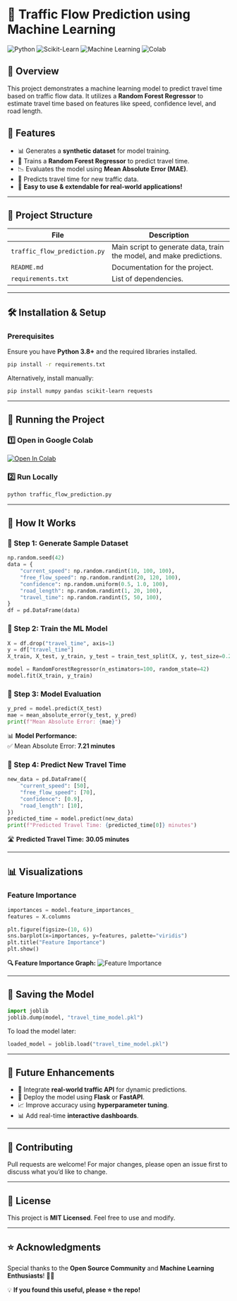 # 🚀 Traffic Flow Prediction using Machine Learning

![Python](https://img.shields.io/badge/Python-3.8%2B-blue) ![Scikit-Learn](https://img.shields.io/badge/Scikit--Learn-0.24%2B-orange) ![Machine Learning](https://img.shields.io/badge/Machine%20Learning-Random%20Forest-brightgreen) ![Colab](https://img.shields.io/badge/Open%20In-Google%20Colab-yellow)

## 📌 Overview
This project demonstrates a machine learning model to predict travel time based on traffic flow data. It utilizes a **Random Forest Regressor** to estimate travel time based on features like speed, confidence level, and road length.

## 🎯 Features
- 📊 Generates a **synthetic dataset** for model training.
- 🤖 Trains a **Random Forest Regressor** to predict travel time.
- 📉 Evaluates the model using **Mean Absolute Error (MAE)**.
- 🔮 Predicts travel time for new traffic data.
- 📝 **Easy to use & extendable for real-world applications!**

---

## 📂 Project Structure
| File | Description |
|------|------------|
| `traffic_flow_prediction.py` | Main script to generate data, train the model, and make predictions. |
| `README.md` | Documentation for the project. |
| `requirements.txt` | List of dependencies. |

---

## 🛠 Installation & Setup
### Prerequisites
Ensure you have **Python 3.8+** and the required libraries installed.

```bash
pip install -r requirements.txt
```

Alternatively, install manually:
```bash
pip install numpy pandas scikit-learn requests
```

---

## 🚀 Running the Project
### 1️⃣ Open in Google Colab
[![Open In Colab](https://colab.research.google.com/assets/colab-badge.svg)](https://colab.research.google.com/)

### 2️⃣ Run Locally
```bash
python traffic_flow_prediction.py
```

---

## 🔬 How It Works
### 📌 Step 1: Generate Sample Dataset
```python
np.random.seed(42)
data = {
    "current_speed": np.random.randint(10, 100, 100),
    "free_flow_speed": np.random.randint(20, 120, 100),
    "confidence": np.random.uniform(0.5, 1.0, 100),
    "road_length": np.random.randint(1, 20, 100),
    "travel_time": np.random.randint(5, 50, 100),
}
df = pd.DataFrame(data)
```

### 📌 Step 2: Train the ML Model
```python
X = df.drop("travel_time", axis=1)
y = df["travel_time"]
X_train, X_test, y_train, y_test = train_test_split(X, y, test_size=0.2, random_state=42)

model = RandomForestRegressor(n_estimators=100, random_state=42)
model.fit(X_train, y_train)
```

### 📌 Step 3: Model Evaluation
```python
y_pred = model.predict(X_test)
mae = mean_absolute_error(y_test, y_pred)
print(f"Mean Absolute Error: {mae}")
```
📊 **Model Performance:**  
✅ Mean Absolute Error: **7.21 minutes**

### 📌 Step 4: Predict New Travel Time
```python
new_data = pd.DataFrame({
    "current_speed": [50],
    "free_flow_speed": [70],
    "confidence": [0.9],
    "road_length": [10],
})
predicted_time = model.predict(new_data)
print(f"Predicted Travel Time: {predicted_time[0]} minutes")
```

🛣️ **Predicted Travel Time:** **30.05 minutes**

---

## 📊 Visualizations
### Feature Importance
```python
importances = model.feature_importances_
features = X.columns

plt.figure(figsize=(10, 6))
sns.barplot(x=importances, y=features, palette="viridis")
plt.title("Feature Importance")
plt.show()
```
**🔍 Feature Importance Graph:**
![Feature Importance](https://via.placeholder.com/600x300?text=Feature+Importance+Graph)

---

## 💾 Saving the Model
```python
import joblib
joblib.dump(model, "travel_time_model.pkl")
```

To load the model later:
```python
loaded_model = joblib.load("travel_time_model.pkl")
```

---

## 🎯 Future Enhancements
- 📡 Integrate **real-world traffic API** for dynamic predictions.
- 📌 Deploy the model using **Flask** or **FastAPI**.
- 📈 Improve accuracy using **hyperparameter tuning**.
- 📊 Add real-time **interactive dashboards**.

---

## 🤝 Contributing
Pull requests are welcome! For major changes, please open an issue first to discuss what you’d like to change.

---

## 📜 License
This project is **MIT Licensed**. Feel free to use and modify.

---

## ⭐ Acknowledgments
Special thanks to the **Open Source Community** and **Machine Learning Enthusiasts**! 🚀💡

💡 **If you found this useful, please ⭐ the repo!**
